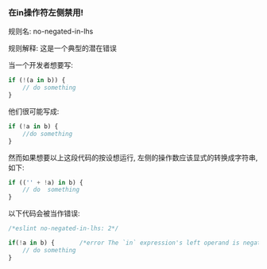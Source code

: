 ### 在in操作符左侧禁用!
规则名: no-negated-in-lhs

规则解释: 这是一个典型的潜在错误

当一个开发者想要写:

```js
if (!(a in b)) {
    // do something
}
```

他们很可能写成:

```js
if (!a in b) {
    //do something
}
```

然而如果想要以上这段代码的按设想运行, 左侧的操作数应该显式的转换成字符串, 如下:

```js
if (('' + !a) in b) {
    // do  something
}
```


以下代码会被当作错误:
```js
/*eslint no-negated-in-lhs: 2*/

if(!a in b) {       /*error The `in` expression's left operand is negated*/
    // do something
}
```
